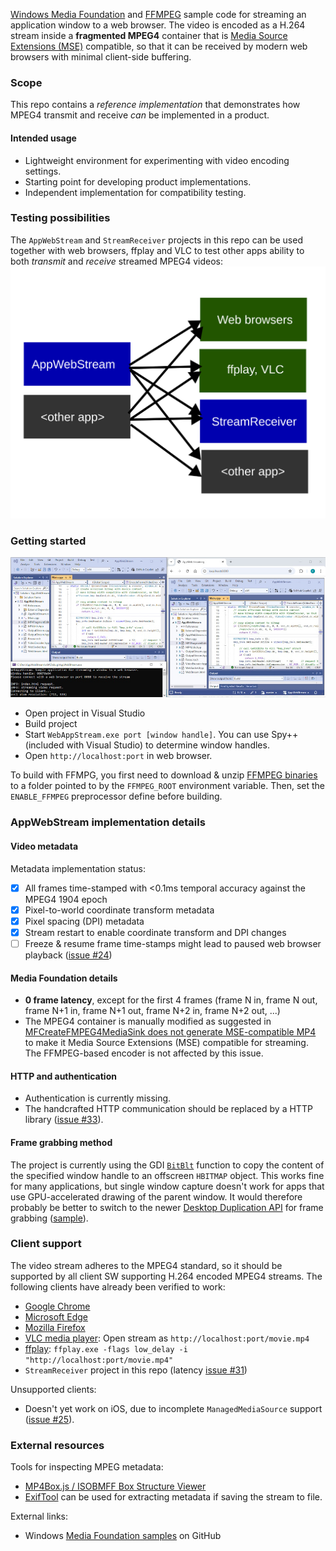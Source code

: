 [Windows Media Foundation](https://msdn.microsoft.com/en-us/library/ms694197.aspx) and [FFMPEG](http://ffmpeg.org/) sample code for streaming an application window to a web browser. The video is encoded as a H.264 stream inside a **fragmented MPEG4** container that is [Media Source Extensions (MSE)](https://www.w3.org/TR/media-source/) compatible, so that it can be received by modern web browsers with minimal client-side buffering.

### Scope
This repo contains a _reference implementation_ that demonstrates how MPEG4 transmit and receive _can_ be implemented in a product.

#### Intended usage
* Lightweight environment for experimenting with video encoding settings.
* Starting point for developing product implementations.
* Independent implementation for compatibility testing.


### Testing possibilities
The `AppWebStream` and `StreamReceiver` projects in this repo can be used together with web browsers, ffplay and VLC to test other apps ability to both _transmit_ and _receive_ streamed MPEG4 videos:  
![interop](interop.svg)

### Getting started
![screenshot](screenshot.jpg)
* Open project in Visual Studio
* Build project
* Start `WebAppStream.exe port [window handle]`. You can use Spy++ (included with Visual Studio) to determine window handles.
* Open `http://localhost:port` in web browser.

To build with FFMPG, you first need to download & unzip [FFMPEG binaries](https://www.ffmpeg.org/download.html) to a folder pointed to by the `FFMPEG_ROOT` environment variable. Then, set the `ENABLE_FFMPEG` preprocessor define before building.

### AppWebStream implementation details

#### Video metadata
Metadata implementation status:
* [x] All frames time-stamped with <0.1ms temporal accuracy against the MPEG4 1904 epoch
* [x] Pixel-to-world coordinate transform metadata
* [x] Pixel spacing (DPI) metadata
* [x] Stream restart to enable coordinate transform and DPI changes
* [ ] Freeze & resume frame time-stamps might lead to paused web browser playback ([issue #24](../../issues/24))

#### Media Foundation details
* **0 frame latency**, except for the first 4 frames (frame N in, frame N out, frame N+1 in, frame N+1 out, frame N+2 in, frame N+2 out, ...)
* The MPEG4 container is manually modified as suggested in [MFCreateFMPEG4MediaSink does not generate MSE-compatible MP4](https://stackoverflow.com/questions/49429954/mfcreatefmpeg4mediasink-does-not-generate-mse-compatible-mp4) to make it Media Source Extensions (MSE) compatible for streaming. The FFMPEG-based encoder is not affected by this issue.

#### HTTP and authentication
* Authentication is currently missing.
* The handcrafted HTTP communication should be replaced by a HTTP library ([issue #33](../../issues/33)).

#### Frame grabbing method
The project is currently using the GDI [`BitBlt`](https://learn.microsoft.com/en-us/windows/win32/api/wingdi/nf-wingdi-bitblt) function to copy the content of the specified window handle to an offscreen `HBITMAP` object. This works fine for many applications, but single window capture doesn't work for apps that use GPU-accelerated drawing of the parent window. It would therefore probably be better to switch to the newer [Desktop Duplication API](https://learn.microsoft.com/en-us/windows/win32/direct3ddxgi/desktop-dup-api) for frame grabbing ([sample](https://github.com/microsoft/Windows-classic-samples/tree/main/Samples/DXGIDesktopDuplication)).

### Client support
The video stream adheres to the MPEG4 standard, so it should be supported by all client SW supporting H.264 encoded MPEG4 streams. The following clients have already been verified to work:
* [Google Chrome](https://www.google.com/chrome)
* [Microsoft Edge](https://www.microsoft.com/edge/)
* [Mozilla Firefox](https://www.mozilla.org/firefox)
* [VLC media player](https://www.videolan.org/vlc/): Open stream as `http://localhost:port/movie.mp4`
* [ffplay](https://ffmpeg.org/ffplay.html): `ffplay.exe -flags low_delay -i "http://localhost:port/movie.mp4"`
* `StreamReceiver` project in this repo (latency [issue #31](../../issues/31))

Unsupported clients:
* Doesn't yet work on iOS, due to incomplete `ManagedMediaSource` support ([issue #25](../../issues/25)).

### External resources
Tools for inspecting MPEG metadata:
* [MP4Box.js / ISOBMFF Box Structure Viewer](https://gpac.github.io/mp4box.js/test/filereader.html)
* [ExifTool](https://exiftool.org/) can be used for extracting metadata if saving the stream to file.

External links:
* Windows [Media Foundation samples](https://github.com/microsoft/media-foundation) on GitHub

